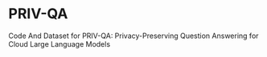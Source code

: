 # PRIV-QA
Code And Dataset for PRIV-QA: Privacy-Preserving Question Answering for Cloud Large Language Models
